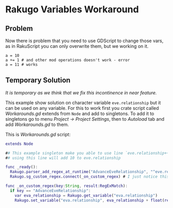 # Rakugo Variables Workaround

## Problem

Now there is problem that you need to use GDScript to change those vars,
as in RakuScript you can only overwrite them, but we working on it.
```renpy
a = 10
a += 1 # and other mod operations doesn't work - error
a = 11 # works
```

## Temporary Solution

*It is temporary as we think that we fix this incontinence in near feature.*

This example show solution on character variable `eve.relationship` but it can be used on any variable.
For this to work first you crate script called *Workarounds.gd* extends from `Node` and add to singletons.
To add it to singletons go to menu *Project -> Project Settings*, then to *Autoload* tab and add *Workarounds.gd* to them.

This is *Workarounds.gd* script:
```gd
extends Node

## This example singleton make you able to use line `eve.relationship++10` in RakuScript
## using this line will add 10 to eve.relationship

func _ready():
  Rakugo.parser_add_regex_at_runtime("AdvanceEveRelationship", "^eve.relationship++<value>{NUMERIC}$")
  Rakugo.sg_custom_regex.connect(_on_custom_regex) # I just notice this line is missing in our docs

func _on_custom_regex(key:String, result:RegExMatch):
  if key == "AdvanceEveRelationship":
    var eva_relationship = Rakugo.get_variable("eva.relationship")
    Rakugo.set_variable("eva.relationship", eva_relationship + float(result.get_string(value)))
```